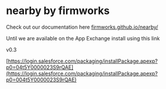 # nearby by firmworks

Check out our documentation here [firmworks.github.io/nearby/](https://firmworks.github.io/nearby/)

Until we are available on the App Exchange install using this link

v0.3

[https://login.salesforce.com/packaging/installPackage.apexp?p0=04t5Y0000023S9rQAE](https://login.salesforce.com/packaging/installPackage.apexp?p0=004t5Y0000023S9rQAE)
